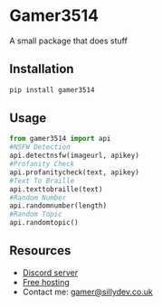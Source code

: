 # Gamer3514

A small package that does stuff

## Installation

```bash
pip install gamer3514
```

## Usage

```python
from gamer3514 import api
#NSFW Detection
api.detectnsfw(imageurl, apikey)
#Profanity Check
api.profanitycheck(text, apikey)
#Text To Braille
api.texttobraille(text)
#Random Number
api.randomnumber(length)
#Random Topic
api.randomtopic()
```

## Resources

- [Discord server](https://discord.gg/3qvpkgWSbF)
- [Free hosting](https://panel.sillydev.co.uk)
- Contact me: gamer@sillydev.co.uk